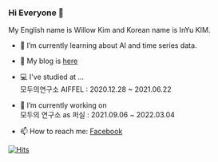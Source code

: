 ### Hi Everyone 👋
My English name is Willow Kim and Korean name is InYu KIM.  


- 🌱 I’m currently learning about AI and time series data.
- 💬 My blog is [here](https://willow826.tistory.com/)  
- 💻 I've studied at ...  
모두의연구소 AIFFEL : 2020.12.28 ~ 2021.06.22  

- 🔭 I’m currently working on   
모두의 연구소 as 퍼실 : 2021.09.06 ~ 2022.03.04      

- 📫 How to reach me: [Facebook](https://www.facebook.com/profile.php?id=100050380724881)


[![Hits](https://hits.seeyoufarm.com/api/count/incr/badge.svg?url=https%3A%2F%2Fgithub.com%2Fwillowkim8&count_bg=%2379C83D&title_bg=%23555555&icon=&icon_color=%23E7E7E7&title=hits&edge_flat=false)](https://hits.seeyoufarm.com)

<!--
**willowkim8/willowkim8** is a ✨ _special_ ✨ repository because its `README.md` (this file) appears on your GitHub profile.

Here are some ideas to get you started:

- 🔭 I’m currently working on ...
- 🌱 I’m currently learning ...
- 👯 I’m looking to collaborate on ...
- 🤔 I’m looking for help with ...
- 💬 Ask me about ...
- 📫 How to reach me: ...
- 😄 Pronouns: ...
- ⚡ Fun fact: ...
-->
